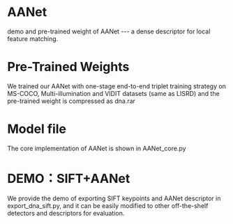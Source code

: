 # AANet
demo and pre-trained weight of AANet --- a dense descriptor for local feature matching. 

# Pre-Trained Weights
We trained our AANet with one-stage end-to-end triplet training strategy on MS-COCO, Multi-illumination and VIDIT datasets (same as LISRD) and the pre-trained weight is compressed as dna.rar

# Model file
The core implementation of AANet is shown in AANet_core.py

# DEMO：SIFT+AANet
We provide the demo of exporting SIFT keypoints and AANet descriptor in export_dna_sift.py, and it can be easily modified to other off-the-shelf detectors and descriptors for evaluation.
